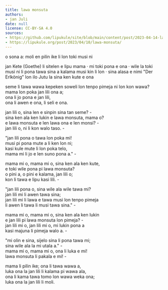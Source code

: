 ```yaml
---
title: lawa monsuta
authors:
- jan Juli
date: null
license: CC-BY-SA 4.0
sources:
- https://github.com/lipukule/site/blob/main/content/post/2023-04-14-lawa-monsuta.md
- https://lipukule.org/post/2023/04/10/lawa-monsuta/
---
```


o sona a: moli en pilin ike li lon toki musi ni

jan Kete (Goethe) li sitelen e lipu mama · mi toki pona e ona · wile la toki musi ni li pona tawa sina a
kalama musi kin li lon · sina alasa e nimi "Der Erlkönig" lon ilo Jutu la sina ken kute e ona

seme li tawa wawa kepeken soweli lon tenpo pimeja ni lon kon wawa?  
mama lon poka jan lili ona a;  
ona li jo pona e jan lili,  
ona li awen e ona, li seli e ona.

jan lili o, sina len e sinpin sina tan seme? -  
sina ken ala ken lukin e lawa monsuta, mama o?  
e lawa monsuta e len lawa ona e len monsi? -  
jan lili o, ni li kon walo taso. -

"jan lili pona o tawa lon poka mi!  
musi pi pona mute a li ken lon ni;  
kasi kule mute li lon poka telo,  
mama mi li jo e len suno pona a." -

mama mi o, mama mi o, sina ken ala ken kute,  
e toki wile pona pi lawa monsuta?  
o pini a, o pini e kalama, jan lili o;  
kon li tawa e lipu kasi lili. -

"jan lili pona o, sina wile ala wile tawa mi?  
jan lili mi li awen tawa sina;  
jan lili mi li lawa e tawa musi lon tenpo pimeja  
li awen li tawa li musi tawa sina." -

mama mi o, mama mi o, sina ken ala ken lukin  
e jan lili pi lawa monsuta lon pimeja? -  
jan lili mi o, jan lili mi o, mi lukin pona a  
kasi majuna li pimeja walo a. -

"mi olin e sina, sijelo sina li pona tawa mi;  
sina wile ala la mi utala a." -  
mama mi o, mama mi o, ona li luka e mi!  
lawa monsuta li pakala e mi! -

mama li pilin ike; ona li tawa wawa a,  
luka ona la jan lili li kalama pi wawa ala,  
ona li kama tawa tomo lon wawa weka ona;  
luka ona la jan lili li moli.